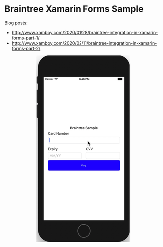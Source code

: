 # Braintree Xamarin Forms Sample

Blog posts: 
  - http://www.xamboy.com/2020/01/28/braintree-integration-in-xamarin-forms-part-1/
  - http://www.xamboy.com/2020/02/11/braintree-integration-in-xamarin-forms-part-2/

<p align="center">
<img width="300" height:"700" src="cardSample.gif" title="Android"/>
</p>

